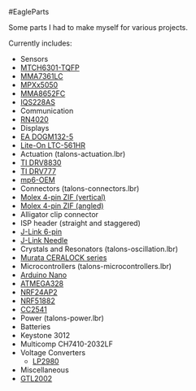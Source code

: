 #EagleParts

Some parts I had to make myself for various projects.

Currently includes:
- Sensors
 - [MTCH6301-TQFP](http://www.microchip.com/wwwproducts/Devices.aspx?dDocName=en559101)
 - [MMA7361LC](http://www.freescale.com/webapp/sps/site/prod_summary.jsp?code=MMA7361LC)
 - [MPXx5050](http://www.freescale.com/webapp/sps/site/prod_summary.jsp?code=MPXx5050)
 - [MMA8652FC](http://www.freescale.com/webapp/sps/site/prod_summary.jsp?code=MMA8652FC)
 - [IQS228AS](http://www.azoteq.com/products/proxsense/3-products/products/139-products-proxsense-iqs228as.html)
- Communication
 - [RN4020](http://www.microchip.com/wwwproducts/Devices.aspx?product=RN4020)
- Displays
 - [EA DOGM132-5](http://www.lcd-module.com/products/dog.html)
 - [Lite-On LTC-561HR](http://optoelectronics.liteon.com/en-global/Led/LED-Component/Detail/355)
- Actuation (talons-actuation.lbr)
 - [TI DRV8830](http://www.ti.com/product/drv8830)
 - [TI DRV777](http://www.ti.com/product/drv777)
 - [mp6-OEM](http://www.micro-components.com/index.php/products/controllers)
- Connectors (talons-connectors.lbr)
 - [Molex 4-pin ZIF (vertical)](http://www.molex.com/molex/products/datasheet.jsp?part=active/0039532045_FFC_FPC_CONNECTORS.xml)
 - [Molex 4-pin ZIF (angled)](http://www.molex.com/molex/products/datasheet.jsp?part=active/0039532044_FFC_FPC_CONNECTORS.xml)
 - Alligator clip connector
 - ISP header (straight and staggered)
 - [J-Link 6-pin](https://www.segger.com/jlink-6-pin-adapter.html)
 - [J-Link Needle](https://www.segger.com/jlink-needle-adapter.html)
- Crystals and Resonators (talons-oscillation.lbr)
 - [Murata CERALOCK series](www.murata.com/en-us/products/timingdevice/ceralock)
- Microcontrollers (talons-microcontrollers.lbr)
 - [Arduino Nano](http://arduino.cc/en/Main/ArduinoBoardNano) 
 - [ATMEGA328](http://www.atmel.com/devices/ATMEGA328.aspx) 
 - [NRF24AP2](http://www.nordicsemi.com/eng/Products/ANT/nRF24AP2-8CH)
 - [NRF51882](http://www.nordicsemi.com/eng/Products/Bluetooth-R-low-energy/nRF51822)
 - [CC2541](http://www.ti.com/product/CC2541)
- Power (talons-power.lbr)
 - Batteries
  - Keystone 3012
  - Multicomp CH7410-2032LF
 - Voltage Converters
   - [LP2980](http://www.ti.com/product/lp2980-n)
- Miscellaneous
 - [GTL2002](http://www.nxp.com/products/interface_and_connectivity/i2c/i2c_voltage_level_translators/series/GTL2002.html)